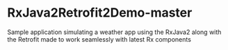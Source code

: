 # RxJava2Retrofit2Demo-master
Sample application simulating a weather app using the RxJava2 along with the Retrofit made to work seamlessly with latest Rx components
